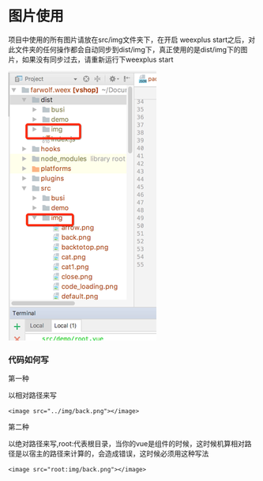 # 图片使用

项目中使用的所有图片请放在src/img文件夹下，在开启 weexplus start之后，对此文件夹的任何操作都会自动同步到dist/img下，真正使用的是dist/img下的图片，如果没有同步过去，请重新运行下weexplus start

![](/assets/WechatIMG56.png)

### 代码如何写

第一种

以相对路径来写

```
<image src="../img/back.png"></image>
```

 

第二种

以绝对路径来写,root:代表根目录，当你的vue是组件的时候，这时候机算相对路径是以宿主的路径来计算的，会造成错误，这时候必须用这种写法

```
<image src="root:img/back.png"></image>
```



